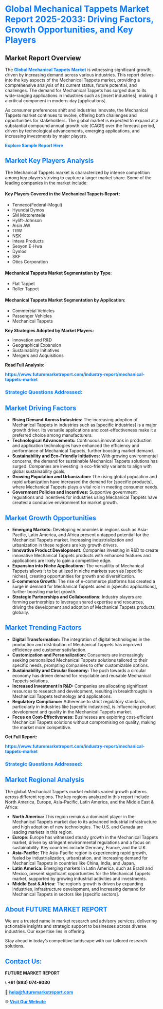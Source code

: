 <h1 style="color: #007BFF;">Global Mechanical Tappets Market Report 2025-2033: Driving Factors, Growth Opportunities, and Key Players</h1>

<section id="overview">
<h2>Market Report Overview</h2>
<p>The <a href="https://www.futuremarketreport.com/industry-report/mechanical-tappets-market" style="color: #007BFF; text-decoration: none;"><strong>Global Mechanical Tappets Market</strong></a> is witnessing significant growth, driven by increasing demand across various industries. This report delves into the key aspects of the Mechanical Tappets market, providing a comprehensive analysis of its current status, future potential, and challenges. The demand for Mechanical Tappets has surged due to its wide-ranging applications in industries such as [insert industries], making it a critical component in modern-day [applications].</p>
<p>As consumer preferences shift and industries innovate, the Mechanical Tappets market continues to evolve, offering both challenges and opportunities for stakeholders. The global market is expected to expand at a substantial compound annual growth rate (CAGR) over the forecast period, driven by technological advancements, emerging applications, and increasing investments by major players.</p>
</section>

<section id="overview">
<p><a href="https://www.futuremarketreport.com/request-sample/reportId=126259" style="color: #007BFF; text-decoration: none;"><strong>Explore Sample Report Here</strong></a></p>
</section>

<section id="key-players">
<h2 style="color: #007BFF;">Market Key Players Analysis</h2>
<p>The Mechanical Tappets market is characterized by intense competition among key players striving to capture a larger market share. Some of the leading companies in the market include:</p>
<h4>Key Players Covered in the Mechanical Tappets Report:</h4>
<ul><li>Tenneco(Federal-Mogul)</li><li>Hyundai Dymos</li><li>SM Motorenteile</li><li>Hylift-Johnson</li><li>Aisin AW</li><li>TRW</li><li>NSK</li><li>Inteva Products</li><li>Seoyon E-Hwa</li><li>Dymos</li><li>SKF</li><li>Otics Corporation</li></ul>
<h4>Mechanical Tappets Market Segmentation by Type:</h4>
<ul><li>Flat Tappet</li><li>Roller Tappet</li></ul>

<h4>Mechanical Tappets Market Segmentation by Application:</h4>
<ul><li>Commercial Vehicles</li><li>Passenger Vehicles</li><li>Mechanical Tappets</li></ul>
<p><strong>Key Strategies Adopted by Market Players:</strong></p>
<ul>
<li>Innovation and R&D</li>
<li>Geographical Expansion</li>
<li>Sustainability Initiatives</li>
<li>Mergers and Acquisitions</li>
</ul>
</section>

<section>
<p><strong>Read Full Analysis: </strong></p><a href="https://www.futuremarketreport.com/industry-report/mechanical-tappets-market" style="color: #007BFF; text-decoration: none;"><strong>https://www.futuremarketreport.com/industry-report/mechanical-tappets-market</strong></a>
<h3 style="color: #007BFF;">Strategic Questions Addressed:</h3>
</section>

<section id="driving-factors">
<h2 style="color: #007BFF;">Market Driving Factors</h2>
<ul>
<li><strong>Rising Demand Across Industries:</strong> The increasing adoption of Mechanical Tappets in industries such as [specific industries] is a major growth driver. Its versatile applications and cost-effectiveness make it a preferred choice among manufacturers.</li>
<li><strong>Technological Advancements:</strong> Continuous innovations in production and application technologies have enhanced the efficiency and performance of Mechanical Tappets, further boosting market demand.</li>
<li><strong>Sustainability and Eco-Friendly Initiatives:</strong> With growing environmental concerns, the demand for sustainable Mechanical Tappets solutions has surged. Companies are investing in eco-friendly variants to align with global sustainability goals.</li>
<li><strong>Growing Population and Urbanization:</strong> The rising global population and rapid urbanization have increased the demand for [specific products], where Mechanical Tappets plays a vital role in meeting consumer needs.</li>
<li><strong>Government Policies and Incentives:</strong> Supportive government regulations and incentives for industries using Mechanical Tappets have created a conducive environment for market growth.</li>
</ul>
</section>

<section id="growth-opportunities">
<h2 style="color: #007BFF;">Market Growth Opportunities</h2>
<ul>
<li><strong>Emerging Markets:</strong> Developing economies in regions such as Asia-Pacific, Latin America, and Africa present untapped potential for the Mechanical Tappets market. Increasing industrialization and urbanization in these regions are key growth drivers.</li>
<li><strong>Innovative Product Development:</strong> Companies investing in R&D to create innovative Mechanical Tappets products with enhanced features and applications are likely to gain a competitive edge.</li>
<li><strong>Expansion into Niche Applications:</strong> The versatility of Mechanical Tappets allows it to be utilized in niche markets such as [specific niches], creating opportunities for growth and diversification.</li>
<li><strong>E-commerce Growth:</strong> The rise of e-commerce platforms has created a surge in demand for Mechanical Tappets used in [specific applications], further boosting market growth.</li>
<li><strong>Strategic Partnerships and Collaborations:</strong> Industry players are forming partnerships to leverage shared expertise and resources, driving the development and adoption of Mechanical Tappets products globally.</li>
</ul>
</section>

<section id="trending-factors">
<h2 style="color: #007BFF;">Market Trending Factors</h2>
<ul>
<li><strong>Digital Transformation:</strong> The integration of digital technologies in the production and distribution of Mechanical Tappets has improved efficiency and customer satisfaction.</li>
<li><strong>Customization and Personalization:</strong> Consumers are increasingly seeking personalized Mechanical Tappets solutions tailored to their specific needs, prompting companies to offer customizable options.</li>
<li><strong>Sustainability and Circular Economy:</strong> The push towards a circular economy has driven demand for recyclable and reusable Mechanical Tappets solutions.</li>
<li><strong>Increased Investment in R&D:</strong> Companies are allocating significant resources to research and development, resulting in breakthroughs in Mechanical Tappets technology and applications.</li>
<li><strong>Regulatory Compliance:</strong> Adherence to strict regulatory standards, particularly in industries like [specific industries], is influencing product development and quality in the Mechanical Tappets market.</li>
<li><strong>Focus on Cost-Effectiveness:</strong> Businesses are exploring cost-efficient Mechanical Tappets solutions without compromising on quality, making the market more competitive.</li>
</ul>
</section>

<section>
<p><strong>Get Full Report: </strong></p><a href="https://www.futuremarketreport.com/industry-report/mechanical-tappets-market" style="color: #007BFF; text-decoration: none;"><strong>https://www.futuremarketreport.com/industry-report/mechanical-tappets-market</strong></a>
<h3 style="color: #007BFF;">Strategic Questions Addressed:</h3>
</section>


<section id="regional-analysis">
<h2 style="color: #007BFF;">Market Regional Analysis</h2>
<p>The global Mechanical Tappets market exhibits varied growth patterns across different regions. The key regions analyzed in this report include North America, Europe, Asia-Pacific, Latin America, and the Middle East & Africa:</p>
<ul>
<li><strong>North America:</strong> This region remains a dominant player in the Mechanical Tappets market due to its advanced industrial infrastructure and high adoption of new technologies. The U.S. and Canada are leading markets in this region.</li>
<li><strong>Europe:</strong> Europe has witnessed steady growth in the Mechanical Tappets market, driven by stringent environmental regulations and a focus on sustainability. Key countries include Germany, France, and the U.K.</li>
<li><strong>Asia-Pacific:</strong> The Asia-Pacific region is experiencing rapid growth, fueled by industrialization, urbanization, and increasing demand for Mechanical Tappets in countries like China, India, and Japan.</li>
<li><strong>Latin America:</strong> Emerging markets in Latin America, such as Brazil and Mexico, present significant opportunities for the Mechanical Tappets market, supported by growing industrial activities and investments.</li>
<li><strong>Middle East & Africa:</strong> The region’s growth is driven by expanding industries, infrastructure development, and increasing demand for Mechanical Tappets in sectors like [specific sectors].</li>
</ul>
</section>

<footer>
<h2 style="color: #007BFF;">About FUTURE MARKET REPORT</h2>
<p>We are a trusted name in market research and advisory services, delivering actionable insights and strategic support to businesses across diverse industries. Our expertise lies in offering:</p>

<p>Stay ahead in today’s competitive landscape with our tailored research solutions.</p>

<h2 style="color: #007BFF;">Contact Us:</h2>
<p><strong>FUTURE MARKET REPORT</strong></p>
<p>📞 <strong>+91 (883) 074-8030</strong></p>
<p>📧 <strong><a href="mailto:help@futuremarketreport.com" style="color: #007BFF;">help@futuremarketreport.com</a></strong></p>
<p>🌐 <strong><a href="https://www.futuremarketreport.com/" style="color: #007BFF;">Visit Our Website</a></strong></p>
</footer>
